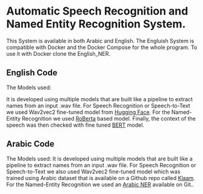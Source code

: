 # Automatic Speech Recognition and Named Entity Recognition System.

This System is available in both Arabic and English. The Engluish System is compatible with Docker and the Docker Compose for the whole program. To use it with Docker clone the English_NER.  
## English Code
The Models used:

It is developed using multiple models that are built like a pipeline to extract names from an input .wav file. For Speech Recognition or Speech-to-Text we used Wav2vec2 fine-tuned model from [Hugging Face](https://huggingface.co/facebook/wav2vec2-base-960h). For the Named-Entity Recognition we used [RoBerta](https://huggingface.co/Jean-Baptiste/roberta-large-ner-english?) based model. Finally, the context of the speech was then checked with fine tuned [BERT](https://huggingface.co/consciousAI/question-answering-roberta-base-s-v2) model.


## Arabic Code
The Models used:
It is developed using multiple models that are built like a pipeline to extract names from an input .wav file. For Speech Recognition or Speech-to-Text we also used Wav2vec2 fine-tuned  model which was trained using Arabic dataset that is available on a Github repo called [Klaam](https://github.com/ARBML/klaam). For the Named-Entity Recognition we used an [Arabic NER](https://github.com/hatmimoha/arabic-ner) available on Git..

